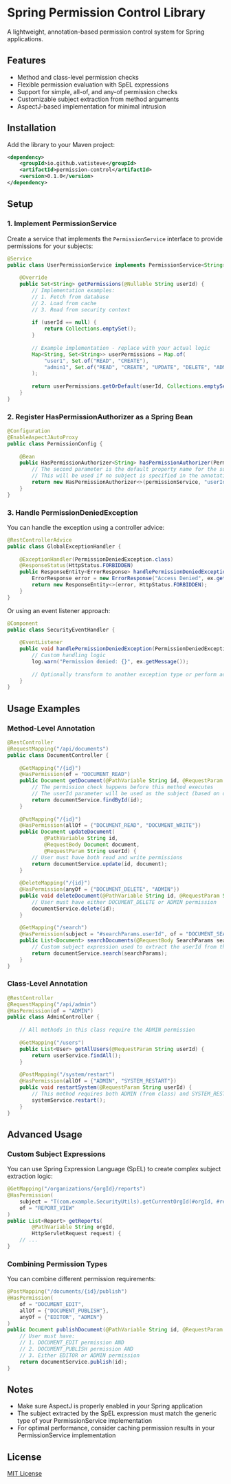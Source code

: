 # Spring Permission Control Library

A lightweight, annotation-based permission control system for Spring applications.

## Features

- Method and class-level permission checks
- Flexible permission evaluation with SpEL expressions
- Support for simple, all-of, and any-of permission checks
- Customizable subject extraction from method arguments
- AspectJ-based implementation for minimal intrusion

## Installation

Add the library to your Maven project:

```xml
<dependency>
    <groupId>io.github.vatisteve</groupId>
    <artifactId>permission-control</artifactId>
    <version>0.1.0</version>
</dependency>
```

## Setup

### 1. Implement PermissionService

Create a service that implements the `PermissionService` interface to provide permissions for your subjects:

```java
@Service
public class UserPermissionService implements PermissionService<String> {
    
    @Override
    public Set<String> getPermissions(@Nullable String userId) {
        // Implementation examples:
        // 1. Fetch from database
        // 2. Load from cache
        // 3. Read from security context
        
        if (userId == null) {
            return Collections.emptySet();
        }
        
        // Example implementation - replace with your actual logic
        Map<String, Set<String>> userPermissions = Map.of(
            "user1", Set.of("READ", "CREATE"),
            "admin1", Set.of("READ", "CREATE", "UPDATE", "DELETE", "ADMIN")
        );
        
        return userPermissions.getOrDefault(userId, Collections.emptySet());
    }
}
```

### 2. Register HasPermissionAuthorizer as a Spring Bean

```java
@Configuration
@EnableAspectJAutoProxy
public class PermissionConfig {
    
    @Bean
    public HasPermissionAuthorizer<String> hasPermissionAuthorizer(PermissionService<String> permissionService) {
        // The second parameter is the default property name for the subject
        // This will be used if no subject is specified in the annotation
        return new HasPermissionAuthorizer<>(permissionService, "userId");
    }
}
```

### 3. Handle PermissionDeniedException

You can handle the exception using a controller advice:

```java
@RestControllerAdvice
public class GlobalExceptionHandler {
    
    @ExceptionHandler(PermissionDeniedException.class)
    @ResponseStatus(HttpStatus.FORBIDDEN)
    public ResponseEntity<ErrorResponse> handlePermissionDeniedException(PermissionDeniedException ex) {
        ErrorResponse error = new ErrorResponse("Access Denied", ex.getMessage());
        return new ResponseEntity<>(error, HttpStatus.FORBIDDEN);
    }
}
```

Or using an event listener approach:

```java
@Component
public class SecurityEventHandler {
    
    @EventListener
    public void handlePermissionDeniedException(PermissionDeniedException ex) {
        // Custom handling logic
        log.warn("Permission denied: {}", ex.getMessage());
        
        // Optionally transform to another exception type or perform additional actions
    }
}
```

## Usage Examples

### Method-Level Annotation

```java
@RestController
@RequestMapping("/api/documents")
public class DocumentController {
    
    @GetMapping("/{id}")
    @HasPermission(of = "DOCUMENT_READ")
    public Document getDocument(@PathVariable String id, @RequestParam String userId) {
        // The permission check happens before this method executes
        // The userId parameter will be used as the subject (based on our configuration)
        return documentService.findById(id);
    }
    
    @PutMapping("/{id}")
    @HasPermission(allOf = {"DOCUMENT_READ", "DOCUMENT_WRITE"})
    public Document updateDocument(
            @PathVariable String id, 
            @RequestBody Document document,
            @RequestParam String userId) {
        // User must have both read and write permissions
        return documentService.update(id, document);
    }
    
    @DeleteMapping("/{id}")
    @HasPermission(anyOf = {"DOCUMENT_DELETE", "ADMIN"})
    public void deleteDocument(@PathVariable String id, @RequestParam String userId) {
        // User must have either DOCUMENT_DELETE or ADMIN permission
        documentService.delete(id);
    }
    
    @GetMapping("/search")
    @HasPermission(subject = "#searchParams.userId", of = "DOCUMENT_SEARCH")
    public List<Document> searchDocuments(@RequestBody SearchParams searchParams) {
        // Custom subject expression used to extract the userId from the SearchParams object
        return documentService.search(searchParams);
    }
}
```

### Class-Level Annotation

```java
@RestController
@RequestMapping("/api/admin")
@HasPermission(of = "ADMIN")
public class AdminController {
    
    // All methods in this class require the ADMIN permission
    
    @GetMapping("/users")
    public List<User> getAllUsers(@RequestParam String userId) {
        return userService.findAll();
    }
    
    @PostMapping("/system/restart")
    @HasPermission(allOf = {"ADMIN", "SYSTEM_RESTART"})
    public void restartSystem(@RequestParam String userId) {
        // This method requires both ADMIN (from class) and SYSTEM_RESTART permissions
        systemService.restart();
    }
}
```

## Advanced Usage

### Custom Subject Expressions

You can use Spring Expression Language (SpEL) to create complex subject extraction logic:

```java
@GetMapping("/organizations/{orgId}/reports")
@HasPermission(
    subject = "T(com.example.SecurityUtils).getCurrentOrgId(#orgId, #request)", 
    of = "REPORT_VIEW"
)
public List<Report> getReports(
        @PathVariable String orgId, 
        HttpServletRequest request) {
    // ...
}
```

### Combining Permission Types

You can combine different permission requirements:

```java
@PostMapping("/documents/{id}/publish")
@HasPermission(
    of = "DOCUMENT_EDIT",
    allOf = {"DOCUMENT_PUBLISH"},
    anyOf = {"EDITOR", "ADMIN"}
)
public Document publishDocument(@PathVariable String id, @RequestParam String userId) {
    // User must have:
    // 1. DOCUMENT_EDIT permission AND
    // 2. DOCUMENT_PUBLISH permission AND
    // 3. Either EDITOR or ADMIN permission
    return documentService.publish(id);
}
```

## Notes

- Make sure AspectJ is properly enabled in your Spring application
- The subject extracted by the SpEL expression must match the generic type of your PermissionService implementation
- For optimal performance, consider caching permission results in your PermissionService implementation

## License

[MIT License](LICENSE)